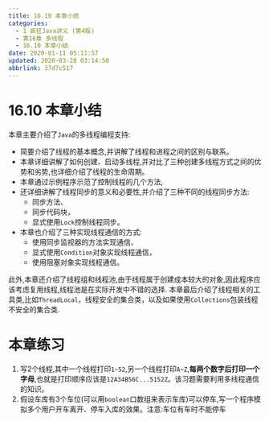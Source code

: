 ```yaml
---
title: 16.10 本章小结
categories: 
  - 1 疯狂Java讲义 (第4版)
  - 第16章 多线程
  - 16.10 本章小结
date: 2020-01-11 05:11:57
updated: 2020-03-28 03:14:50
abbrlink: 37d7c517
---
```

# 16.10 本章小结
本章主要介绍了`Java`的多线程编程支持:
- 简要介绍了线程的基本概念,并讲解了线程和进程之间的区别与联系。
- 本章详细讲解了如何创建、启动多线程,并对比了三种创建多线程方式之间的优势和劣势,也详细介绍了线程的生命周期。
- 本章通过示例程序示范了控制线程的几个方法,
- 还详细讲解了线程同步的意义和必要性,并介绍了三种不同的线程同步方法:
  - 同步方法、
  - 同步代码块，
  - 显式使用`Lock`控制线程同步。
- 本章也介绍了三种实现线程通信的方式:
  - 使用同步监视器的方法实现通信、
  - 显式使用`Condition`对象实现线程通信，
  - 使用阻塞对象实现线程通信。

此外,本章还介绍了线程组和线程池,由于线程属于创建成本较大的对象,因此程序应该考虑复用线程,线程池是在实际开发中不错的选择.
本章最后介绍了线程相关的工具类,比如`ThreadLocal`，线程安全的集合类，以及如果使用`Collections`包装线程不安全的集合类.
# 本章练习
1. 写2个线程,其中一个线程打印`1~52`,另一个线程打印`A~Z`,**每两个数字后打印一个字母**,也就是打印顺序应该是`12A34B56C...5152Z`。该习题需要利用多线程通信的知识。
2. 假设车库有3个车位(可以用`boolean`口数组来表示车库)可以停车,写一个程序模拟多个用户开车离开、停车入库的效果。注意:车位有车时不能停车
